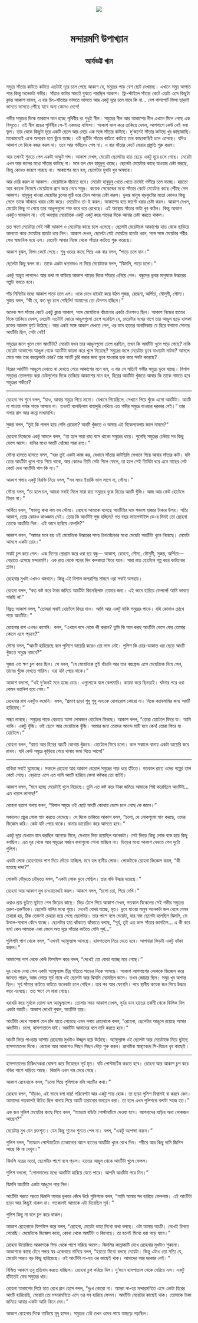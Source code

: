 <div align=center> <img src="../../metadata/images/rabibasariya/মন্দারমণি-উপাখ্যান-আর্যভট্ট-খান.jpg" align="center"></div><br><h1 align=center>মন্দারমণি উপাখ্যান</h1>
<h2 align=center>আর্যভট্ট খান</h2><br>

সমুদ্রে সাঁতার কাটতে কাটতে এতটাই দূরে চলে গেছে আকাশ যে, সমুদ্রের পাড় বেশ ছোট দেখাচ্ছে। এখানে সমুদ্র আপাত শান্ত কিন্তু অনেকটা গভীর। সাঁতার কাটার সময়ই বুঝতে পারছিল আকাশ। ফ্রি-স্টাইলে সাঁতার কেটে এতটা এসে কিছুটা ক্লান্ত আকাশ ভাবল, এ বার চিৎ-সাঁতারে ভাসতে ভাসতে আর একটু দূরে চলে ‌যাবে কি না... বেশ পাসপোর্ট ভিসা ছাড়াই ভাসতে ভাসতে পৌঁছে যাবে অন্য কোনও দেশে!

গভীর সমুদ্রের দিকে তাকালে মনে হচ্ছে পৃথিবীর রং শুধুই নীল। সমুদ্রের নীল আর আকাশের নীল এখানে মিলে গেছে এক বিন্দুতে। এই নীল রঙের পৃথিবীর সে-ই একমাত্র বাসিন্দা। আকাশ ভাল করে তাকিয়ে দেখল, আশপাশে কেউ নেই বলা ভুল। তার থেকে কিছুটা দূরে একটি ছেলে আর মেয়ে এক সঙ্গে সাঁতার কাটছে। দু’জনেই সাঁতার কাটছে খুব কাছাকাছি। মাঝেমধ্যেই একে অপরের হাত ছুঁয়ে যাচ্ছে। ওই জুটিটা সাঁতার কাটতে কাটতে তার কাছাকাছিই চলে এসেছে। যদিও আকাশ সে দিকে নজর করল না। তবে আর গভীরেও গেল না। এ বার সাঁতার কেটে ফেরার প্রস্তুতি শুরু করল।

আর তখনই শুনতে পেল একটা অস্ফুট শব্দ। আকাশ দেখল, মেয়েটা ছেলেটার হাত ছেড়ে একটু দূরে চলে গেছে। মেয়েটা এখন আর জলের মধ্যে সাঁতার কাটছে না। মনে হল যেন হাবুডুবু খাচ্ছে। ছেলেটা মেয়েটার কাছে যাওয়ার চেষ্টা করছে, কিন্তু কোনও কারণে পারছে না। আকাশের মনে হল, ছেলেটার মুখটা খুব অসহায়।

আর দেরি করল না আকাশ। মেয়েটাকে বাঁচাতে হবে। মেয়েটা হাবুডুবু খেতে খেতে ক্রমেই গভীরে চলে যাচ্ছে। হয়তো আর কয়েক নিমেষে মেয়েটাকে গ্রাস করে নেবে সমুদ্র। কয়েক সেকেন্ডের মধ্যে সাঁতার কেটে মেয়েটার কাছে পৌঁছে গেল আকাশ। হাবুডুবু খাওয়া মেয়েটার চুলের মুঠি ধরে টেনে আনার চেষ্টা করল। ডুবন্ত মানুষ খড়কুটোর মতো কোনও কিছু পেলে তাকে আঁকড়ে ধরার চেষ্টা করে। মেয়েটাও তা-ই করল। আকাশের হাত জাপ্টে ধরার চেষ্টা করল। আকাশ দেখল, মেয়েটা কিছু না পেয়ে তার আঙুলগুলো শক্ত করে ধরে রেখেছে। এই অবস্থায় সাঁতার কাটা খুব কঠিন। কিন্তু আকাশ একটুও ঘাবড়াল না। ওই অবস্থায় মেয়েটাকে একটু একটু করে পাড়ের দিকে আনার চেষ্টা করতে থাকল।

তত ক্ষণে মেয়েটার সেই সঙ্গী আকাশ ও মেয়েটার কাছে চলে এসেছে। ছেলেটা মেয়েটাকে আকাশের হাত থেকে ছাড়িয়ে আলতো করে মেয়েটার হাতটা ধরে নিল। আকাশ দেখল, ছেলেটা যেই মেয়েটার হাতটা ধরল, সঙ্গে সঙ্গে মেয়েটার শরীর ফের স্বাভাবিক হয়ে এল। মেয়েটা আবার নিজে থেকে সাঁতার কাটতে শুরু করেছে।

আকাশ বুঝল, বিপদ কেটে গেছে। শুধু ওদের কাছে গিয়ে এক বার বলল, “পাড়ে চলে যান।”

ছেলেটা কিছু বলল না। তাকে একটা ধন্যবাদও না দিয়ে মেয়েটাকে বলল, “ঝিমলি, পাড়ে চলো।”

একটু অদ্ভুত লাগলেও আর কথা না বাড়িয়ে আকাশ পাড়ের দিকে সাঁতরে এগিয়ে গেল। বন্ধুদের ডুবন্ত মানুষকে উদ্ধারের গল্পটা বলতে হবে।

পাঁচ মিনিটের মধ্যে আকাশ পাড়ে চলে এল। ওকে দেখে হইহই করে উঠল সুজয়, রেহেনা, অর্পিতা, মৌসুমী, সৌম্য। সুজয় বলল, “কী রে, কত দূর চলে গেছিলি! আমাদের তো টেনশন হচ্ছিল।”

অনেক ক্ষণ সাঁতার কেটে একটু ক্লান্ত আকাশ, সঙ্গে মেয়েটাকে বাঁচানোর একটা টেনশনও ছিল। আকাশ নিজের হাতের দিকে তাকিয়ে দেখল, মেয়েটা এতটাই জোরে আঙুলগুলো চেপে ধরেছিল যে, মেয়েটার নখের দাগে তার আঙুল ছড়ে হালকা রক্তের আভাস ফুটে উঠেছে। আর একই সঙ্গে আকাশ দেখতে পেল, ওর ডান হাতের অনামিকায় যে হিরে বসানো সোনার আংটিটা ছিল, সেটা নেই!

সমুদ্রের জলে খুলে গেল আংটিটা? মেয়েটা যখন তার আঙুলগুলো চেপে ধরছিল, তখন কি আংটিটা খুলে পড়ে গেছে? নাকি মেয়েটা আকাশের আঙুল থেকে আংটিটা কায়দা করে খুলে নিয়েছে? সমুদ্রের জলে মেয়েটার ডুবে যাওয়াটা নাটক? আসলে মেয়ে আর তার বয়ফ্রেন্ডটা চোর? তার আংটি চুরি করার জন্য ডুবে যাওয়ার ছক করে সবটা করেছে?

হিরের আংটিটা আঙুলে দেখতে না দেখতে পেয়ে আকাশের মনে হল, এ বার সে সত্যিই গভীর সমুদ্রে ডুবে যাচ্ছে। বিশাল সমুদ্রের তোলপাড় করা ঢেউগুলোর দিকে তাকিয়ে আকাশের মনে হল, হিরের আংটিটা খুঁজতে আবার কি তাকে নামতে হবে সমুদ্রের গভীরে?

*****

রেহেনা সব শুনে বলল, “যাও, আবার সমুদ্রে গিয়ে নামো। যেখানে গিয়েছিলে, সেখানে গিয়ে খুঁজে এসো আংটিটা। আংটি না পাওয়া পর্যন্ত পাড়ে আসবে না। তখনই বলেছিলাম বাহাদুরি দেখিয়ে এত গভীর সমুদ্রে যাওয়ার দরকার নেই।” তার গলায় রাগ আর কান্না মাখামাখি।

সুজয় বলল, “তুই কি পাগল হয়ে গেলি রেহেনা? আংটি খুঁজতে ও আবার এই বিকেলবেলায় জলে নামবে?”

রেহেনা নিজেকে একটু সামলে বলল, “তা হলে সারা রাত বসে থাকো সমুদ্রের ধারে। শুনেছি সমুদ্রের ঢেউয়ে সব কিছু ভেসে আসে। বালির মধ্যে আংটি খোঁজো সারা রাত।”

সৌম্য হাসতে হাসতে বলল, “বরং তুই একটা কাজ কর, যেখানে সাঁতার কাটছিলি সেখানে গিয়ে আবার সাঁতার কাট। যদি তোর আংটিটা খুলে পড়ে গিয়ে থাকে, আর কোনও তিমি সেটা গিলে ফেলে, তা হলে সেই তিমিটা ধরে এনে মাছের পেট কেটে দেখ আংটিটা পাস কি না।”

আকাশ গলায় একটু বিরক্তি নিয়ে বলল, “সব সময় ইয়ার্কি ভাল লাগে না, সৌম্য।”

সৌম্য বলল, “তা হলে চল, আমরা সবাই মিলে সারা রাত সমুদ্রের বুকে হিরের আংটি খুঁজি। আজ আর কেউ হোটেলে ফিরব না।”

অর্পিতা বলল, “ফালতু কথা কম বল সৌম্য। রেহেনা আমাকে বলেছে আংটিটার দাম পঞ্চাশ হাজার টাকার উপর। সত্যি আকাশ, তোর কোনও কাণ্ডজ্ঞান নেই। তোর কি আংটিটা লুজ় হচ্ছিল? গত বছর ভ্যালেন্টাইন্স ডে-র দিনই তো রেহেনা তোকে আংটিটা দিল। এই ভাবে হারিয়ে ফেললি?”

আকাশ বলল, “আমার মনে হয় ওই মেয়েটাকে উদ্ধারের সময় টানাহেঁচড়ার মধ্যে মেয়েটা আংটিটা খুলে নিয়েছে। মেয়েটা আসলে একটা চোর।”

সবাই চুপ করে গেল। এক দিনের প্রোগ্রাম করে ওরা ছয় বন্ধু— আকাশ, রেহেনা, সৌম্য, মৌসুমী, সুজয়, অর্পিতা— বেড়াতে এসেছে মন্দারমণি। এক রাত থেকে পরের দিন কলকাতা ফিরে যাবে। সারা রাত হোটেলে গল্প করে কাটানোর প্ল্যান।

রেহেনার মুখটা এখনও থমথমে। কিন্তু এই বিশাল জলরাশির সামনে ওরা সবাই অসহায়।

রেহেনা বলল, “কত কষ্ট করে টাকা জমিয়ে আংটিটা কিনেছিলাম তোমার জন্য। এই ভাবে হারিয়ে ফেললে! আমি ভাবতে পারছি না!”

বিব্রত আকাশ বলল, “তোমরা সবাই হোটেলে ফিরে যাও। আমি আর একটু থাকি সমুদ্রের পাড়ে। যদি কোথাও চোখে পড়ে আংটিটা।”

রেহেনার রাগ এখনও কমেনি। বলল, “এখানে বসে থেকে কী করবে? তুমি কি মনে করছ আংটিটা ভেসে ফের তোমার কোলে এসে পড়বে?”

সৌম্য বলল, “আংটি হারিয়েছে বলে পুলিশে ডায়েরি করেও তো লাভ নেই। পুলিশ কি চোর-ডাকাত ধরা ছেড়ে আংটি খুঁজতে সমুদ্রে নামবে?”

সুজয় এত ক্ষণ চুপ করে ছিল। সে বলল, “যে মেয়েটাকে তুই বাঁচালি আর তার বয়ফ্রেন্ড এসে মেয়েটাকে নিয়ে গেল, তাদের খুঁজে দেখতে পারিস। ওরা যদি পেয়ে থাকে।”

আকাশ বললো, “ওই দু’জনই মনে হচ্ছে চোর। এগুলোকে বলে কেপমারি। কায়দা করে ছিনতাই। ঘটনার পরে ওরা কেমন ভ্যানিশ হয়ে গেল।”

রেহেনার রাগ একটুও কমেনি। বলল, “প্রমাণ ছাড়া শুধু শুধু অন্যকে দোষারোপ কোরো না। নিজে ক্যাবলামির জন্য আংটি হারিয়েছ।”

সন্ধ্যা নামছে। সমুদ্রের পাড়ে বেড়াতে আসা লোকজন হোটেলে ফিরছে। আকাশ বলল, “তোরা হোটেলে ফিরে যা। আমি থাকি। একটু খুঁজি। ওই ছেলে আর মেয়েটাকে খুঁজি। আমার জন্য তোদের আনন্দ মাটি হবে কেন! তোরা ফিরে যা হোটেলে।”

রেহেনা বলল, “রাতে আর হিরের আংটি কোথায় খুঁজবে। হোটেলে ফিরে চলো। কাল সকালে থানায় একটা ডায়েরি করে রাখব। যদি কেউ সমুদ্রে কুড়িয়ে পেয়ে থানায় জমা দিতে আসে!”

*****

বাকিরা সবাই ঘুমোচ্ছে। সকালে রেহেনা আর আকাশ বেরোল সমুদ্রের পাড় ধরে হাঁটতে। গতকাল রাতে ওদের গল্পের তাল কেটে গেছে। বেড়াতে এসে এত দামি আংটি হারিয়ে ফেলা কষ্টকর তো বটেই।

আকাশ বলল, “মনে হচ্ছে মেয়েটাই খুলে নিয়েছে। তুমি এত কষ্ট করে টাকা জমিয়ে আমাকে গিফ্ট করেছিলে আংটিটা... এত খারাপ লাগছে!”

রেহেনা হতাশ গলায় বলল, “বিশাল সমুদ্রে ওই ছোট্ট আংটি কোথায় ভেসে চলে গেছে কে জানে।”

সকালেও প্রচুর লোক স্নান করতে নেমেছে। সে দিকে তাকিয়ে আকাশ বলল, “চলো, যে লোকগুলো স্নান করছে, ওদের জিজ্ঞেস করি। কেউ যদি পেয়ে থাকে। থানায় ডায়েরিও করে আসতে হবে।”

একটু দূরে যেখানে স্নান করছিল অনেকে মিলে, সেখানে ভিড় হয়েছিল অনেকটা। সেই ভিড়ে কিছু লোক ব্যস্ত হয়ে কিছু বলছিল। এত দূর থেকে আর সমুদ্রের গর্জনে কথাগুলো শোনা যাচ্ছিল না। ভিড়ের মধ্যে আকাশ দেখতে পেল দুটো পুলিশ।

একটা লোক রেহেনাদের পাশ দিয়ে দৌড়ে যাচ্ছিল. মনে হল স্থানীয় লোক। লোকটাকে রেহেনা জিজ্ঞেস করল, “কী হয়েছে দাদা?”

লোকটা দৌড়তে দৌড়তে বলল, “একটা লোক ডুবে গেছিল। তার বডি উদ্ধার হয়েছে।”

রেহেনা আর আকাশ মুখ চাওয়াচাওয়ি করল। আকাশ বলল, “চলো তো, গিয়ে দেখি।”

ওরাও প্রায় ছুটতে ছুটতে গেল ভিড়ের কাছে। ভিড় ঠেলে গিয়ে আকাশ দেখল, গতকাল বিকেলের সেই গভীর সমুদ্রের তরুণ-তরুণীকে। ছেলেটা বালির মধ্যে শুয়ে। দেখেই বোঝা যাচ্ছে, মৃত। ডুবে যাওয়া মানুষ অনেকটা জল খেলে যেমন চেহারা হয়, ঠিক তেমনই চেহারা হয়ে গেছে ছেলেটার। তার পাশে বসে মেয়েটা, যার নাম ছেলেটা বলেছিল ঝিমলি, সে উথাল-পাথাল কেঁদে যাচ্ছে। ছেলেটার হাত ঝাঁকাতে ঝাঁকাতে বলছে, “সূর্য, তুই এত ভাল সাঁতার জানতিস... এ কী করে হল! কেন আমাকে একা ফেলে অত দূরে সাঁতার কাটতে গেলি সূর্য...”

পুলিশটা পাশ থেকে বলল, “এখনই অ্যাম্বুল্যান্স আসছে। হাসপতালে নিয়ে যেতে হবে। আপনারা ভিড়টা একটু ফাঁকা করুন।”

আকাশের পাশ থেকে কেউ ফিসফিস করে বলল, “দেখেই তো বোঝা যাচ্ছে মরে গেছে।”

দূর থেকে দেখা গেল একটা অ্যাম্বুল্যান্স তীব্র গতিতে পাড়ের দিকে আসছে। আকাশ আশপাশের লোককে জিজ্ঞেস করে জানতে পারল, আজ ভোরে সূর্য নামে ওই ছেলেটা আর ঝিমলি নেমেছিল জলে। তখন জোয়ার ছিল। সমুদ্র খুব অশান্ত ছিল। সূর্য সাঁতার কাটতে কাটতে অনেকটা চলে গেছিল। তার পর আর ফেরেনি। পরে স্থানীয় কয়েক জন গিয়ে উদ্ধার করে এনেছে। তত ক্ষণে সে মারা গেছে।

ধরাধরি করে সূর্যকে তোলা হল অ্যাম্বুল্যান্সে। তোলার সময় আকাশ দেখল, সূর্যর ডান হাতের তর্জনী থেকে ঝিলিক দিল একটা আংটি। আকাশ দেখেই বুঝল, আংটিটা তার।

আংটিটা দেখে আকাশ যেন চাঁদ হাতে পেয়েছে এমন গলায় রেহানাকে বলল, “রেহেনা, ছেলেটার আঙুলে রয়েছে আমার আংটিটা। চলো, হাসপাতালে যাই। আংটিটা আমাদের বলে দাবি করতে হবে।”

আংটি ফিরে পাওয়ার আশায় রেহেনার মুখটাও উজ্জ্বল হয়ে উঠেছে। অ্যাম্বুল্যান্স ওই ছেলেটা আর মেয়েটাকে নিয়ে ছুটছে হাসপাতালের দিকে। রেহেনা আর আকাশও পিছন পিছন দৌড় শুরু করল। প্রাথমিক স্বাস্থ্যকেন্দ্র সি-বিচের খুব কাছেই।

*****

হাসপাতালের চিকিৎসকরা ঘোষণা করে দিয়েছেন সূর্য মৃত। বডি পোস্টমর্টেম করতে হবে। রেহেনা আর আকাশ চুপ করে বডির পাশে দাড়িয়ে আছে। ঝিমলি এখন থম মেরে গেছে।

আকাশ রেহেনাকে বলল, “চলো গিয়ে পুলিশকে বলি আংটির কথা।”

রেহেনা বলল, “দাঁড়াও, এই ভাবে বলা যায়! পরিবেশটা আর একটু শান্ত হোক। তা ছাড়া পুলিশ বিশ্বাসই বা করবে কেন। আমাদের গতকালই উচিত ছিল থানায় গিয়ে আংটি হারানোর কমপ্লেন করা। তা হলে এখন পুলিশকে বলাটা সহজ হত।”

এক জন পুলিশ মেয়েটার কাছে গিয়ে বলল, “ম্যাডাম বডিটা পোস্টমর্টেমে দেওয়া হবে। আপনাদের বাড়ির অন্য লোকজন আছেন?”

মেয়েটার মুখ যেন রক্তশূন্য। যেন কিছু শুনেও শুনতে পেল না। বলল, “একটু অপেক্ষা করুন।”

পুলিশ বলল, “ম্যাডাম পোস্টমর্টেমে ঢোকানোর আগে হাতের আংটিটা খুলে রেখে দিন। শরীরে আর কিছু দামি জিনিস আছে কি না দেখুন।”

ঝিমলি যন্ত্রের মতো, ছেলেটার পাশে বসে পড়ল। হাতের আঙুল থেকে আংটিটা খুলে ফেলল।

পুলিশ বললো, “গোলমালের মধ্যে আংটিটা হারিয়ে যেতে পারে। আপনি আংটিটা পরে নিন।”

ঝিমলি আংটিটা একটা আঙুলে পরে নিল।

আংটিটা পরতে পরতে ঝিমলি আবার ডুকরে কেঁদে উঠে পুলিশকে বলল, “আমি আমার সব হারিয়ে ফেললাম। এই আংটিটা ছাড়া আর কিছুই থাকল না। গতকালই আমাকে এটা দিয়েছিল সূর্য।”

পুলিশ কিছু না বলে চুপ করে থাকল।

আকাশ রেহেনাকে ফিসফিস করে বলল, “রেহেনা, মেয়েটা ডাহা মিথ্যে কথা বলছে। ওটা আমার আংটি। দেখেই চিনতে পেরেছি। মেয়েটাকে জিজ্ঞেস করো, কোথা থেকে আংটিটা ও কিনেছে। তা হলেই মিথ্যে ধরা পড়ে যাবে।”

রেহেনা উত্তেজিত আকাশকে ভিড় থেকে পাশে সরিয়ে আনল। ঝিমলির কান্নাকাটি দেখে রেহেনার মুখটাও শুকনো। আকাশকে কাছে টেনে গলার স্বর একেবারে নামিয়ে বলল, “হয়তো মিথ্যে বলছে মেয়েটা। কিন্তু এটাও তো সত্যি যে, মেয়েটা আরও বড় কিছু হারিয়েছে। ওই আংটিটা না-হয় ওর কাছেই থাক। আমাদের আর দরকার নেই।”

বিস্মিত আকাশ তবু প্রতিবাদ করতে যাচ্ছিল। রেহেনা চুপ করিয়ে দিল। দু’জনে হাসপাতাল থেকে বেরিয়ে এল। একটু হাঁটতেই ফের সমুদ্রের ধার।

রেহেনা আকাশের পিঠে হাত রেখে ম্লান হেসে বলল, “দুঃখ কোরো না। আমরা না-হয় মন্দারমণিতে এসে একটা হিরের আংটি হারিয়েছি, মেয়েটা তো মন্দারমণিতে এসে ওর সব হারিয়ে ফেলল। আংটিটা মেয়েটার কাছেই থাক। তোমাকে টাকা জমিয়ে আবার একটা আমি কিনে দেব।”

আকাশ রেহেনার দিকে তাকিয়ে মৃদু হাসল। সমুদ্রের ঢেউ তখন ওদের পায়ে আছড়ে পড়ছিল।

